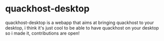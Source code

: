 # quackhost-desktop
quackhost-desktop is a webapp that aims at bringing quackhost to your desktop, i think it's just cool to be able to have quackhost on your desktop so i made it, contributions are open!
